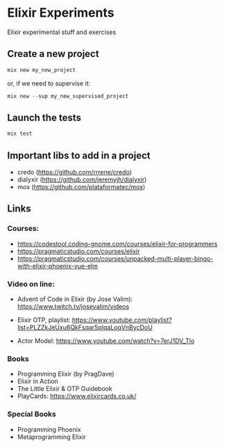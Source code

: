 # Elixir Experiments
Elixir experimental stuff and exercises

## Create a new project

```elixir
mix new my_new_project
```

or, if we need to supervise it:

```elixir
mix new --sup my_new_supervised_project
```


## Launch the tests

```elixir
mix test
```

## Important libs to add in a project

- credo (https://github.com/rrrene/credo)
- dialyxir (https://github.com/jeremyjh/dialyxir)
- mox (https://github.com/plataformatec/mox)

## Links

### Courses:

- https://codestool.coding-gnome.com/courses/elixir-for-programmers
- https://pragmaticstudio.com/courses/elixir
- https://pragmaticstudio.com/courses/unpacked-multi-player-bingo-with-elixir-phoenix-vue-elm

### Video on line:

- Advent of Code in Elixir (by Jose Valim):
https://www.twitch.tv/josevalim/videos

- Elixir OTP, playlist:
https://www.youtube.com/playlist?list=PLZZkJeUxu6QkFsqar5pIqaLoqVnBycDoU

- Actor Model:
https://www.youtube.com/watch?v=7erJ1DV_Tlo

### Books

- Programming Elixir (by PragDave)
- Elixir in Action
- The Little Elixir & OTP Guidebook
- PlayCards: https://www.elixircards.co.uk/

### Special Books

- Programming Phoenix
- Metaprogramming Elixir


